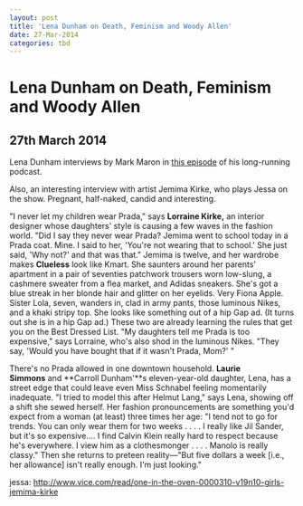```yaml
---
layout: post
title: 'Lena Dunham on Death, Feminism and Woody Allen'
date: 27-Mar-2014
categories: tbd
---
```


# Lena Dunham on Death, Feminism and Woody Allen

## 27th March 2014

Lena Dunham interviews by Mark Maron in <a href="http://www.wtfpod.com/podcast/episodes/episode_479_-_lena_dunham">this episode</a> of his long-running podcast.

Also,   an interesting interview with artist Jemima Kirke, who plays Jessa on the show. Pregnant, half-naked, candid and interesting.

"I never let my children wear Prada," says **Lorraine Kirke,** an interior designer whose daughters' style is causing a few waves in the fashion world. "Did I say they never wear Prada? Jemima went to school today in a Prada coat. Mine. I said to her, 'You're not wearing that to school.' She just said, 'Why not?' and that was that." Jemima is twelve, and her wardrobe makes **Clueless** look like Kmart. She saunters around her parents' apartment in a pair of seventies patchwork trousers worn low-slung, a cashmere sweater from a flea market, and Adidas sneakers. She's got a blue streak in her blonde hair and glitter on her eyelids. Very Fiona Apple. Sister Lola, seven, wanders in, clad in army pants, those luminous Nikes, and a khaki stripy top. She looks like something out of a hip Gap ad. (It turns out she is in a hip Gap ad.) These two are already learning the rules that get you on the Best Dressed List. "My daughters tell me Prada is too expensive," says Lorraine, who's also shod in the luminous Nikes. "They say, 'Would you have bought that if it wasn't Prada, Mom?' "

There's no Prada allowed in one downtown household. **Laurie Simmons** and **Carroll Dunham'**s eleven-year-old daughter, Lena, has a street edge that could leave even Miss Schnabel feeling momentarily inadequate. "I tried to model this after Helmut Lang," says Lena, showing off a shift she sewed herself. Her fashion pronouncements are something you'd expect from a woman (at least) three times her age: "I tend not to go for trends. You can only wear them for two weeks . . . . I really like Jil Sander, but it's so expensive.... I find Calvin Klein really hard to respect because he's everywhere. I view him as a clothesmonger . . . . Manolo is really classy." Then she returns to preteen reality—"But five dollars a week [i.e., her allowance] isn't really enough. I'm just looking."

 

jessa: http://www.vice.com/read/one-in-the-oven-0000310-v19n10-girls-jemima-kirke
